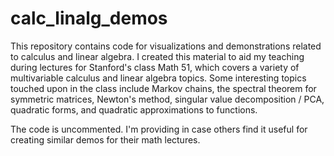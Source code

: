# calc_linalg_demos

This repository contains code for visualizations and demonstrations related to calculus and linear algebra. I created this material to aid my teaching during lectures for Stanford's
class Math 51, which covers a variety of multivariable calculus and linear algebra topics.
Some interesting topics touched upon in the class include Markov chains, the spectral theorem for symmetric matrices, Newton's method,
singular value decomposition / PCA, quadratic forms, and quadratic approximations to functions.

The code is uncommented. I'm providing in case others find it useful for creating similar demos for their math lectures.
